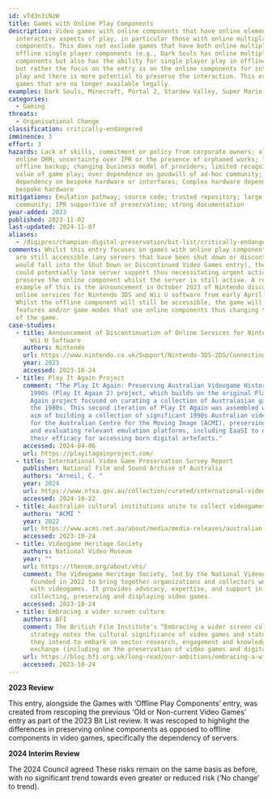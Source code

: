 ```yaml
---
id: vTd3n3iNzW
title: Games with Online Play Components
description: Video games with online components that have online elements for
  interactive aspects of play, in particular those with online multiplayer
  components. This does not exclude games that have both online multiplayer and
  offline single player components (e.g., Dark Souls has online multiplayer
  components but also has the ability for single player play in offline mode)
  but rather the focus on the entry is on the online components for interactive
  play and there is more potential to preserve the interaction. This excludes
  games that are no longer available legally.
examples: Dark Souls, Minecraft, Portal 2, Stardew Valley, Super Mario Bros. Wonder.
categories:
  - Gaming
threats:
  - Organisational Change
classification: critically-endangered
imminence: 3
effort: 3
hazards: Lack of skills, commitment or policy from corporate owners; always
  online DRM; uncertainty over IPR or the presence of orphaned works; lack of
  offline backup; changing business model of providers; limited recognition of
  value of game play; over dependence on goodwill of ad-hoc community;
  dependency on bespoke hardware or interfaces; Complex hardware dependencies or
  bespoke hardware
mitigations: Emulation pathway; source code; trusted repository; large user
  community; IPR supportive of preservation; strong documentation
year-added: 2023
published: 2023-11-02
last-updated: 2024-11-07
aliases:
  - /digipres/champion-digital-preservation/bit-list/critically-endangered/bitlist-games-online-components
comments: Whilst this entry focuses on games with online play components that
  are still accessible (any servers that have been shut down or discontinued
  would fall into the Shut Down or Discontinued Video Games entry), these games
  could potentially lose server support thus necessitating urgent action to
  preserve the online component whilst the server is still active. A recent
  example of this is the announcement in October 2023 of Nintendo discontinuing
  online services for Nintendo 3DS and Wii U software from early April 2024.
  Whilst the offline component will still be accessible, the game will have lost
  features and/or game modes that use online components thus changing the nature
  of the game.
case-studies:
  - title: Announcement of Discontinuation of Online Services for Nintendo 3DS and
      Wii U Software
    authors: Nintendo
    url: https://www.nintendo.co.uk/Support/Nintendo-3DS-2DS/Connecting-to-the-Internet/Announcement-of-Discontinuation-of-Online-Services-for-Nintendo-3DS-and-Wii-U-Software-2455285.html
    year: 2023
    accessed: 2023-10-24
  - title: Play It Again Project
    comment: "The Play It Again: Preserving Australian Videogame History of the
      1990s (Play It Again 2) project, which builds on the original Play It
      Again project focused on curating a collection of Australasian games of
      the 1980s. This second iteration of Play It Again was assembled with the
      aim of building a collection of significant 1990s Australian videogames
      for the Australian Centre for the Moving Image (ACMI), preserving these
      and evaluating relevant emulation platforms, including EaaSI to determine
      their efficacy for accessing born digital artefacts."
    accessed: 2024-04-06
    url: https://playitagainproject.com/
  - title: International Video Game Preservation Survey Report
    publisher: National Film and Sound Archive of Australia
    authors: "Arneil, C. "
    year: 2024
    url: https://www.nfsa.gov.au/collection/curated/international-video-games-preservation
    accessed: 2024-10-22
  - title: Australian cultural institutions unite to collect videogames
    authors: "ACMI "
    year: 2022
    url: https://www.acmi.net.au/about/media/media-releases/australian-cultural-institutions-unite-to-collect-videogames/
    accessed: 2023-10-24
  - title: Videogame Heritage Society
    authors: National Video Museum
    year: ""
    url: https://thenvm.org/about/vhs/
    comment: The Videogame Heritage Society, led by the National Videogame Museum,
      founded in 2022 to bring together organizations and collectors working
      with videogames. It provides advocacy, expertise, and support in
      collecting, preserving and displaying video games.
    accessed: 2023-10-24
  - title: Embracing a wider screen culture
    authors: BFI
    comment: The British Film Institute's “Embracing a wider screen culture”
      strategy notes the cultural significance of video games and states that
      they intend to embark on sector research, engagement and knowledge
      exchange (including on the preservation of video games and digital media).
    url: https://blog.bfi.org.uk/long-read/our-ambitions/embracing-a-wider-screen-culture/
    accessed: 2023-10-24
---
```


**2023 Review**

This entry, alongside the Games with ‘Offline Play Components’ entry, was created from rescoping the previous ‘Old or Non-current Video Games’ entry as part of the 2023 Bit List review. It was rescoped to highlight the differences in preserving online components as opposed to offline components in video games, specifically the dependency of servers.

**2024 Interim Review**

The 2024 Council agreed These risks remain on the same basis as before, with no significant trend towards even greater or reduced risk (‘No change’ to trend).
